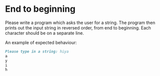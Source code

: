 
# End to beginning

Please write a program which asks the user for a string. The program then prints out the input string in reversed order, from end to beginning. Each character should be on a separate line.

An example of expected behaviour:

```markdown
Please type in a string: hiya
a
y
i
h
```
